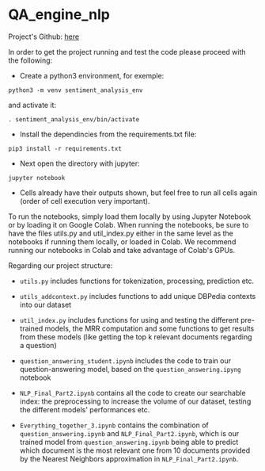 # QA_engine_nlp
Project's Github: [here](https://github.com/mvonwyl/epita/tree/master/NLP/08)

In order to get the project running and test the code please proceed with the following:
* Create a python3 environment, for exemple: 
```
python3 -m venv sentiment_analysis_env
```
  and activate it:
  ```
  . sentiment_analysis_env/bin/activate
  ```
 * Install the dependincies from the requirements.txt file:
```
pip3 install -r requirements.txt
```
* Next open the directory with jupyter:
```
jupyter notebook
```
* Cells already have their outputs shown, but feel free to run all cells again (order of cell execution very important).

To run the notebooks, simply load them locally by using Jupyter Notebook or by loading it on Google Colab.
When running the notebooks, be sure to have the files utils.py and util_index.py either in the same level as the notebooks if running them locally, or loaded in Colab.
We recommend running our notebooks in Colab and take advantage of Colab's GPUs.

Regarding our project structure:

* `utils.py` includes functions for tokenization, processing, prediction etc.

* `utils_addcontext.py` includes functions to add unique DBPedia contexts into our dataset

* `util_index.py` includes functions for using and testing the different pre-trained models, the MRR computation and some functions to get results from these models (like getting the top k relevant documents regarding a question)

* `question_answering_student.ipynb` includes the code to train our question-answering model, based on the `question_answering.ipyng` notebook 

* `NLP_Final_Part2.ipynb` contains all the code to create our searchable index: the preprocessing to increase the volume of our dataset, testing the different models' performances etc.

* `Everything_together_3.ipynb` contains the combination of `question_answering.ipynb` and `NLP_Final_Part2.ipynb`, which is our trained model from `question_answering.ipynb` being able to predict which document is the most relevant one from 10 documents provided by the Nearest Neighbors approximation in `NLP_Final_Part2.ipynb`.
